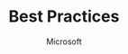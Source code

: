 ---
title: "Best Practices"
author: "Microsoft"
categories: best-practices
tags: ['']
image: ingest.png
order: 1
---